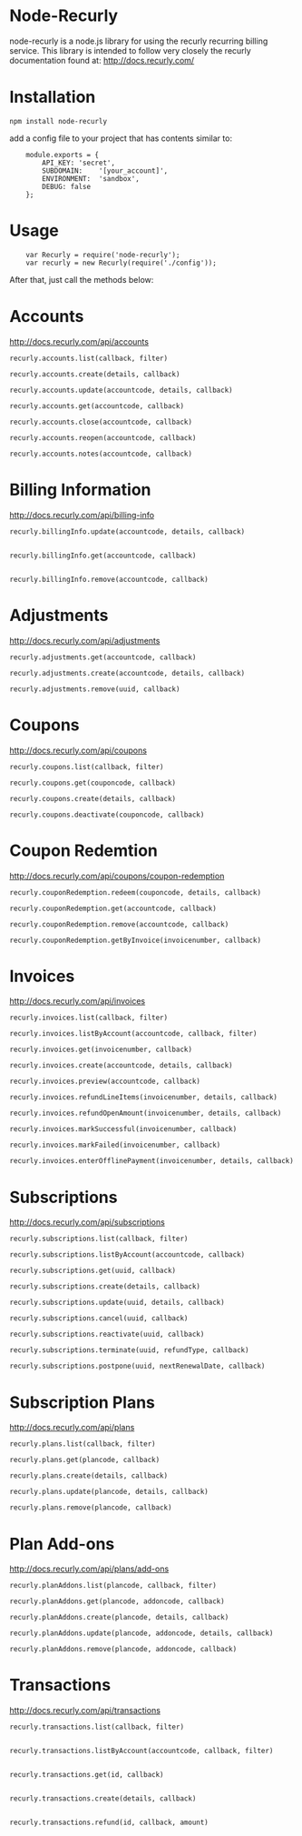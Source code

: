 Node-Recurly
===============

node-recurly is a node.js library for using the recurly recurring billing service. This library is intended to follow very closely the recurly documentation found at:
http://docs.recurly.com/

Installation
===============

	npm install node-recurly

add a config file to your project that has contents similar to:

		module.exports = {
			API_KEY: 'secret',
			SUBDOMAIN:    '[your_account]',
			ENVIRONMENT:  'sandbox',
			DEBUG: false
		};


Usage
===============

		var Recurly = require('node-recurly');
		var recurly = new Recurly(require('./config'));

After that, just call the methods below:


Accounts
===============
http://docs.recurly.com/api/accounts



	recurly.accounts.list(callback, filter)

	recurly.accounts.create(details, callback)

	recurly.accounts.update(accountcode, details, callback) 

	recurly.accounts.get(accountcode, callback) 

	recurly.accounts.close(accountcode, callback) 

	recurly.accounts.reopen(accountcode, callback)
  
    recurly.accounts.notes(accountcode, callback)


Billing Information
===============
http://docs.recurly.com/api/billing-info

	recurly.billingInfo.update(accountcode, details, callback) 


	recurly.billingInfo.get(accountcode, callback) 


	recurly.billingInfo.remove(accountcode, callback) 



Adjustments
===============
http://docs.recurly.com/api/adjustments

	recurly.adjustments.get(accountcode, callback)
  
	recurly.adjustments.create(accountcode, details, callback)

	recurly.adjustments.remove(uuid, callback)


Coupons
===============
http://docs.recurly.com/api/coupons

	recurly.coupons.list(callback, filter)
	
	recurly.coupons.get(couponcode, callback)

	recurly.coupons.create(details, callback)

	recurly.coupons.deactivate(couponcode, callback)

Coupon Redemtion
=================
http://docs.recurly.com/api/coupons/coupon-redemption
  
	recurly.couponRedemption.redeem(couponcode, details, callback)

	recurly.couponRedemption.get(accountcode, callback)

	recurly.couponRedemption.remove(accountcode, callback)

	recurly.couponRedemption.getByInvoice(invoicenumber, callback)



Invoices
===============
http://docs.recurly.com/api/invoices

	recurly.invoices.list(callback, filter)
	
	recurly.invoices.listByAccount(accountcode, callback, filter)

	recurly.invoices.get(invoicenumber, callback)
  
	recurly.invoices.create(accountcode, details, callback)

	recurly.invoices.preview(accountcode, callback)

    recurly.invoices.refundLineItems(invoicenumber, details, callback)

    recurly.invoices.refundOpenAmount(invoicenumber, details, callback)

	recurly.invoices.markSuccessful(invoicenumber, callback)

	recurly.invoices.markFailed(invoicenumber, callback)

    recurly.invoices.enterOfflinePayment(invoicenumber, details, callback)

Subscriptions
===============
http://docs.recurly.com/api/subscriptions

	recurly.subscriptions.list(callback, filter) 
	
	recurly.subscriptions.listByAccount(accountcode, callback) 

	recurly.subscriptions.get(uuid, callback) 

	recurly.subscriptions.create(details, callback) 
  
	recurly.subscriptions.update(uuid, details, callback) 
  
	recurly.subscriptions.cancel(uuid, callback) 
  
	recurly.subscriptions.reactivate(uuid, callback) 
  
	recurly.subscriptions.terminate(uuid, refundType, callback) 

 	recurly.subscriptions.postpone(uuid, nextRenewalDate, callback) 


Subscription Plans
==================
http://docs.recurly.com/api/plans

	recurly.plans.list(callback, filter) 

	recurly.plans.get(plancode, callback) 
	
	recurly.plans.create(details, callback)
  
	recurly.plans.update(plancode, details, callback)
  
	recurly.plans.remove(plancode, callback)

Plan Add-ons
==================
http://docs.recurly.com/api/plans/add-ons

	recurly.planAddons.list(plancode, callback, filter) 

	recurly.planAddons.get(plancode, addoncode, callback) 
  
	recurly.planAddons.create(plancode, details, callback)
  
	recurly.planAddons.update(plancode, addoncode, details, callback)
  
	recurly.planAddons.remove(plancode, addoncode, callback)


Transactions
===============
http://docs.recurly.com/api/transactions

	recurly.transactions.list(callback, filter) 


	recurly.transactions.listByAccount(accountcode, callback, filter) 


	recurly.transactions.get(id, callback) 


	recurly.transactions.create(details, callback) 


	recurly.transactions.refund(id, callback, amount) 
